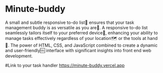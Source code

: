 # Minute-buddy

A small and subtle responsive to-do list📜 ensures that your task management buddy is as versatile as you are🤸. A responsive to-do list seamlessly tailors itself to your preferred device📱, enhancing your ability to manage tasks effectively regardless of your location🗺️ or the tools at hand🤳.
The power of HTML, CSS, and JavaScript combined to create a dynamic and user-friendly🆒 interface with significant insights into front end web development.

#Link to your task handler
https://minute-buddy.vercel.app
